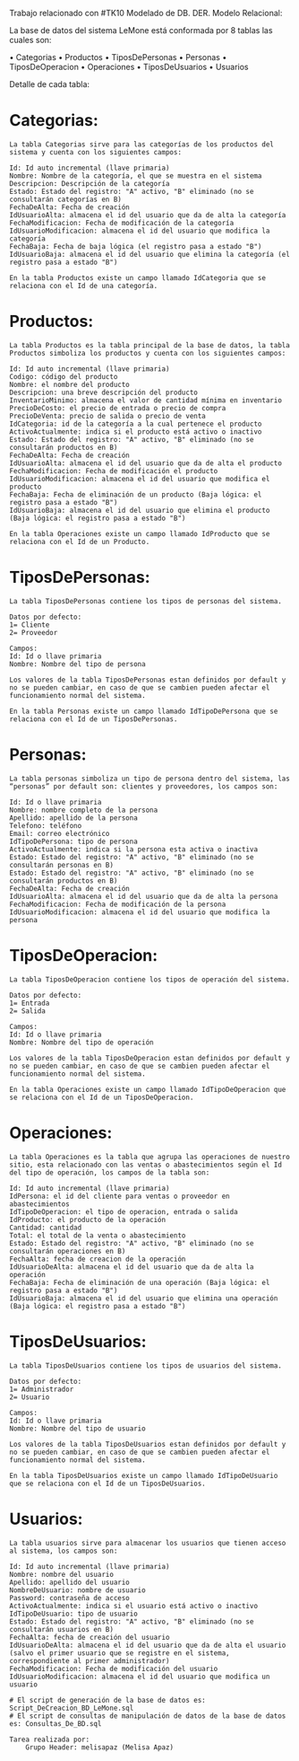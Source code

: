 Trabajo relacionado con #TK10 Modelado de DB. DER. Modelo Relacional:

La base de datos del sistema LeMone está conformada por 8 tablas las cuales son:

•	Categorias
•	Productos
•	TiposDePersonas
•	Personas
•	TiposDeOperacion
•	Operaciones
•	TiposDeUsuarios
•	Usuarios

Detalle de cada tabla:

# Categorias:

    La tabla Categorias sirve para las categorías de los productos del sistema y cuenta con los siguientes campos:

	Id: Id auto incremental (llave primaria)
	Nombre: Nombre de la categoría, el que se muestra en el sistema
	Descripcion: Descripción de la categoría
	Estado: Estado del registro: "A" activo, "B" eliminado (no se consultarán categorías en B)
	FechaDeAlta: Fecha de creación
    IdUsuarioAlta: almacena el id del usuario que da de alta la categoría
    FechaModificacion: Fecha de modificación de la categoría
    IdUsuarioModificacion: almacena el id del usuario que modifica la categoría
    FechaBaja: Fecha de baja lógica (el registro pasa a estado "B")
    IdUsuarioBaja: almacena el id del usuario que elimina la categoría (el registro pasa a estado "B")

    En la tabla Productos existe un campo llamado IdCategoria que se relaciona con el Id de una categoría.

# Productos:

    La tabla Productos es la tabla principal de la base de datos, la tabla Productos simboliza los productos y cuenta con los siguientes campos:

	Id: Id auto incremental (llave primaria)
	Codigo: código del producto
	Nombre: el nombre del producto
	Descripcion: una breve descripción del producto
	InventarioMinimo: almacena el valor de cantidad mínima en inventario
	PrecioDeCosto: el precio de entrada o precio de compra 
	PrecioDeVenta: precio de salida o precio de venta
	IdCategoria: id de la categoría a la cual pertenece el producto
	ActivoActualmente: indica si el producto está activo o inactivo
	Estado: Estado del registro: "A" activo, "B" eliminado (no se consultarán productos en B)
	FechaDeAlta: Fecha de creación
    IdUsuarioAlta: almacena el id del usuario que da de alta el producto
    FechaModificacion: Fecha de modificación el producto
    IdUsuarioModificacion: almacena el id del usuario que modifica el producto
    FechaBaja: Fecha de eliminación de un producto (Baja lógica: el registro pasa a estado "B")
    IdUsuarioBaja: almacena el id del usuario que elimina el producto (Baja lógica: el registro pasa a estado "B")

    En la tabla Operaciones existe un campo llamado IdProducto que se relaciona con el Id de un Producto.
	
# TiposDePersonas:

	La tabla TiposDePersonas contiene los tipos de personas del sistema.

    Datos por defecto:
	1= Cliente
	2= Proveedor

    Campos:
	Id: Id o llave primaria
	Nombre: Nombre del tipo de persona

    Los valores de la tabla TiposDePersonas estan definidos por default y no se pueden cambiar, en caso de que se cambien pueden afectar el funcionamiento normal del sistema.

    En la tabla Personas existe un campo llamado IdTipoDePersona que se relaciona con el Id de un TiposDePersonas.
	
# Personas:

    La tabla personas simboliza un tipo de persona dentro del sistema, las “personas” por default son: clientes y proveedores, los campos son:

	Id: Id o llave primaria
	Nombre: nombre completo de la persona
	Apellido: apellido de la persona
	Telefono: teléfono
	Email: correo electrónico
	IdTipoDePersona: tipo de persona
	ActivoActualmente: indica si la persona esta activa o inactiva
	Estado: Estado del registro: "A" activo, "B" eliminado (no se consultarán personas en B)
	Estado: Estado del registro: "A" activo, "B" eliminado (no se consultarán productos en B)
	FechaDeAlta: Fecha de creación
    IdUsuarioAlta: almacena el id del usuario que da de alta la persona
    FechaModificacion: Fecha de modificación de la persona
    IdUsuarioModificacion: almacena el id del usuario que modifica la persona

# TiposDeOperacion:

	La tabla TiposDeOperacion contiene los tipos de operación del sistema.

    Datos por defecto:
	1= Entrada
	2= Salida

    Campos:
	Id: Id o llave primaria
	Nombre: Nombre del tipo de operación

    Los valores de la tabla TiposDeOperacion estan definidos por default y no se pueden cambiar, en caso de que se cambien pueden afectar el funcionamiento normal del sistema.

    En la tabla Operaciones existe un campo llamado IdTipoDeOperacion que se relaciona con el Id de un TiposDeOperacion.

# Operaciones:

    La tabla Operaciones es la tabla que agrupa las operaciones de nuestro sitio, esta relacionado con las ventas o abastecimientos según el Id del tipo de operación, los campos de la tabla son:

	Id: Id auto incremental (llave primaria)
	IdPersona: el id del cliente para ventas o proveedor en abastecimientos
	IdTipoDeOperacion: el tipo de operacion, entrada o salida
	IdProducto: el producto de la operación
	Cantidad: cantidad 
	Total: el total de la venta o abastecimiento
	Estado: Estado del registro: "A" activo, "B" eliminado (no se consultarán operaciones en B)
	FechaAlta: fecha de creacion de la operación
	IdUsuarioDeAlta: almacena el id del usuario que da de alta la operación
    FechaBaja: Fecha de eliminación de una operación (Baja lógica: el registro pasa a estado "B")
    IdUsuarioBaja: almacena el id del usuario que elimina una operación (Baja lógica: el registro pasa a estado "B")

# TiposDeUsuarios:

	La tabla TiposDeUsuarios contiene los tipos de usuarios del sistema.

    Datos por defecto:
	1= Administrador
	2= Usuario

    Campos:
	Id: Id o llave primaria
	Nombre: Nombre del tipo de usuario

    Los valores de la tabla TiposDeUsuarios estan definidos por default y no se pueden cambiar, en caso de que se cambien pueden afectar el funcionamiento normal del sistema.

    En la tabla TiposDeUsuarios existe un campo llamado IdTipoDeUsuario que se relaciona con el Id de un TiposDeUsuarios.
	
# Usuarios:

    La tabla usuarios sirve para almacenar los usuarios que tienen acceso al sistema, los campos son:

	Id: Id auto incremental (llave primaria)
	Nombre: nombre del usuario
	Apellido: apellido del usuario
	NombreDeUsuario: nombre de usuario
	Password: contraseña de acceso
	ActivoActualmente: indica si el usuario está activo o inactivo
	IdTipoDeUsuario: tipo de usuario
	Estado: Estado del registro: "A" activo, "B" eliminado (no se consultarán usuarios en B)
	FechaAlta: fecha de creación del usuario
    IdUsuarioDeAlta: almacena el id del usuario que da de alta el usuario (salvo el primer usuario que se registre en el sistema, correspondiente al primer administrador)
    FechaModificacion: Fecha de modificación del usuario
    IdUsuarioModificacion: almacena el id del usuario que modifica un usuario

    # El script de generación de la base de datos es: Script_DeCreacion_BD_LeMone.sql
    # El script de consultas de manipulación de datos de la base de datos es: Consultas_De_BD.sql

    Tarea realizada por:
        Grupo Header: melisapaz (Melisa Apaz)